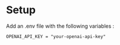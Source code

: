 # Setup

Add an .env file with the following variables :
````
OPENAI_API_KEY = "your-openai-api-key"
````
